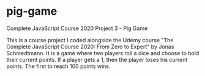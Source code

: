 # pig-game
Complete JavaScript Course 2020 Project 3 - Pig Game

This is a course project I coded alongside the Udemy course "The Complete JavaScript Course 2020: From Zero to Expert" by Jonas Schmedtmann. It is a game where two players roll a dice and choose to hold their current points. If a player gets a 1, then the player loses his current points. The first to reach 100 points wins. 
